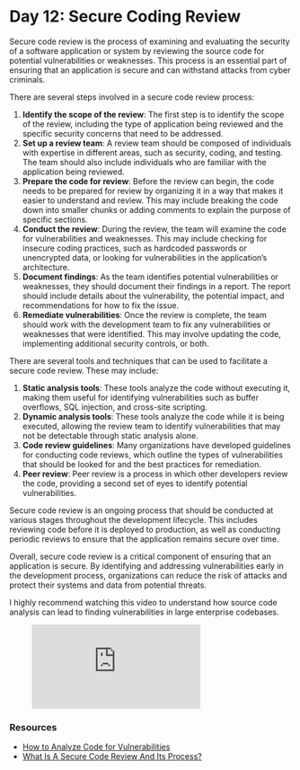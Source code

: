 # Day 12: Secure Coding Review

Secure code review is the process of examining and evaluating the security of a software application or system by reviewing the source code for potential vulnerabilities or weaknesses. This process is an essential part of ensuring that an application is secure and can withstand attacks from cyber criminals.

There are several steps involved in a secure code review process:

1. **Identify the scope of the review**: The first step is to identify the scope of the review, including the type of application being reviewed and the specific security concerns that need to be addressed.
2. **Set up a review team**: A review team should be composed of individuals with expertise in different areas, such as security, coding, and testing. The team should also include individuals who are familiar with the application being reviewed.
3. **Prepare the code for review**: Before the review can begin, the code needs to be prepared for review by organizing it in a way that makes it easier to understand and review. This may include breaking the code down into smaller chunks or adding comments to explain the purpose of specific sections.
4. **Conduct the review**: During the review, the team will examine the code for vulnerabilities and weaknesses. This may include checking for insecure coding practices, such as hardcoded passwords or unencrypted data, or looking for vulnerabilities in the application’s architecture.
5. **Document findings**: As the team identifies potential vulnerabilities or weaknesses, they should document their findings in a report. The report should include details about the vulnerability, the potential impact, and recommendations for how to fix the issue.
6. **Remediate vulnerabilities**: Once the review is complete, the team should work with the development team to fix any vulnerabilities or weaknesses that were identified. This may involve updating the code, implementing additional security controls, or both.

There are several tools and techniques that can be used to facilitate a secure code review. These may include:

1. **Static analysis tools**: These tools analyze the code without executing it, making them useful for identifying vulnerabilities such as buffer overflows, SQL injection, and cross-site scripting.
2. **Dynamic analysis tools**: These tools analyze the code while it is being executed, allowing the review team to identify vulnerabilities that may not be detectable through static analysis alone.
3. **Code review guidelines**: Many organizations have developed guidelines for conducting code reviews, which outline the types of vulnerabilities that should be looked for and the best practices for remediation.
4. **Peer review**: Peer review is a process in which other developers review the code, providing a second set of eyes to identify potential vulnerabilities.

Secure code review is an ongoing process that should be conducted at various stages throughout the development lifecycle. This includes reviewing code before it is deployed to production, as well as conducting periodic reviews to ensure that the application remains secure over time.

Overall, secure code review is a critical component of ensuring that an application is secure. By identifying and addressing vulnerabilities early in the development process, organizations can reduce the risk of attacks and protect their systems and data from potential threats.

I highly recommend watching this video to understand how source code analysis can lead to finding vulnerabilities in large enterprise codebases.

<figure class="video_container">
  <iframe src="https://www.youtube.com/watch?v=fb-t3WWHsMQ&t" frameborder="0" allowfullscreen="true"> </iframe>
</figure>

### Resources

- [How to Analyze Code for Vulnerabilities](https://www.youtube.com/watch?v=A8CNysN-lOM&t)
- [What Is A Secure Code Review And Its Process?](https://valuementor.com/blogs/source-code-review/what-is-a-secure-code-review-and-its-process/)